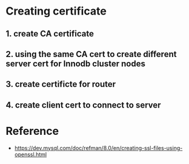 # Creating certificate
## 1. create CA certificate
## 2. using the same CA cert to create different server cert for Innodb cluster nodes
## 3. create certificte for router
## 4. create client cert to connect to server 

# Reference 
- https://dev.mysql.com/doc/refman/8.0/en/creating-ssl-files-using-openssl.html


